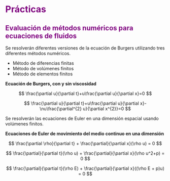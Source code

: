 <h1 style="color: purple;">Prácticas</h1>

<h2 style="color: purple;">Evaluación de métodos numéricos para ecuaciones de fluidos</h2>

<p>Se resolverán diferentes versiones de la ecuación de Burgers utilizando tres diferentes métodos numéricos.</p>

<ul>
  <li>Método de diferencias finitas</li>
  <li>Método de volúmenes finitos</li>
  <li>Método de elementos finitos</li>
</ul>

<p><strong>Ecuación de Burgers, con y sin viscosidad</strong></p>

$$
\frac{\partial u}{\partial t}+u\frac{\partial u}{\partial x}=0
$$

$$
\frac{\partial u}{\partial t}+u\frac{\partial u}{\partial x}-\nu\frac{\partial^{2} u}{\partial x^{2}}=0
$$

<p>Se resolverán las ecuaciones de Euler en una dimensión espacial usando volúmenes finitos.</p>
<p><strong>Ecuaciones de Euler de movimiento del medio continuo en una dimensión</strong></p>

$$
\frac{\partial \rho}{\partial t} + \frac{\partial}{\partial x}(\rho u) = 0
$$

$$
\frac{\partial}{\partial t}(\rho u) + \frac{\partial}{\partial x}(\rho u^2+p) = 0
$$

$$
\frac{\partial}{\partial t}(\rho E) + \frac{\partial}{\partial x}((\rho E + p)u) = 0
$$
